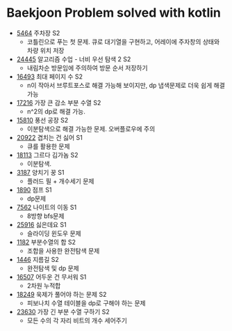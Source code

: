 # Baekjoon Problem solved with kotlin
* [5464](./src/main/kotlin/Bj5463.kt) 주차장 S2
  * 코틀린으로 푸는 첫 문제. 큐로 대기열을 구현하고, 어레이에 주자창의 상태와 차량 위치 저장
* [24445](./src/main/kotlin/Bj24445.kt) 알고리즘 수업 - 너비 우선 탐색 2 S2
  * 내림차순 방문임에 주의하여 방문 순서 저장하기
* [16493](./src/main/kotlin/Bj16493.kt) 최대 페이지 수 S2
  * n이 작아서 브루트포스로 해결 가능해 보이지만, dp 냅색문제로 더욱 쉽게 해결 가능
* [17216](./src/main/kotlin/Bj17216.kt) 가장 큰 감소 부분 수열 S2
  * n^2의 dp로 해결 가능.
* [15810](./src/main/kotlin/Bj15810.kt) 풍선 공장 S2
  * 이분탐색으로 해결 가능한 문제. 오버플로우에 주의
* [20922](./src/main/kotlin/Bj20922.kt) 겹치는 건 싫어 S1
  * 큐를 활용한 문제
* [18113](./src/main/kotlin/Bj18113.kt) 그르다 김가놈 S2
  * 이분탐색.
* [3187](./src/main/kotlin/Bj3187.kt) 양치기 꿍 S1
  * 플러드 필 + 개수세기 문제
* [1890](./src/main/kotlin/Bj1890.kt) 점프 S1
  * dp문제
* [7562](./src/main/kotlin/Bj7562.kt) 나이트의 이동 S1
  * 8방향 bfs문제
* [25916](./src/main/kotlin/Bj25916.kt) 싫은데요 S1
  * 슬라이딩 윈도우 문제
* [1182](./src/main/kotlin/Bj1182.kt) 부분수열의 합 S2
  * 조합을 사용한 완전탐색 문제
* [1446](./src/main/kotlin/Bj1446.kt) 지름길 S2
  * 완전탐색 및 dp 문제
* [16507](./src/main/kotlin/Bj16507.kt) 어두운 건 무서워 S1
  * 2차원 누적합
* [18249](./src/main/kotlin/Bj18249.kt) 욱제가 풀어야 하는 문제 S2
  * 피보나치 수열 테이블을 dp로 구해야 하는 문제
* [23630](./src/main/kotlin/Bj23630.kt) 가장 긴 부분 수열 구하기 S2
  * 모든 수의 각 자리 비트의 개수 세어주기